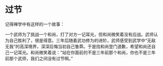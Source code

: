 # 过节

记得禅学中有这样的一个故事： 

一个武师为了挑战一个和尚，打了对方一记耳光，但和尚微笑着没有应战。武师认为自己胜利了，很是得意。三年后随着武功修为的进阶，武师感受到武学中“无敌无我”的高深境界，深深后悔当初自己鲁莽。于是找和尚登门道歉，希望和尚还自己一记耳光。和尚微笑着说：“站在你面前的不是三年前那个和尚，你也不是三年前那个武师，我们之间没有过节啊。”